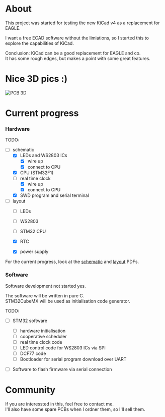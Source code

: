 # About
This project was started for testing the new KiCad v4
as a replacement for EAGLE.

I want a free ECAD software without the limiations, so
I started this to explore the capabilities of KiCad.

Conclusion: KiCad can be a good replacement for EAGLE and co.  
It has some rough edges, but makes a point with some
great features.

# Nice 3D pics :)
![PCB 3D](https://cdn.rawgit.com/janhieber/NiceClock/master/doc/PCB_3D.jpg)

# Current progress
### Hardware

TODO:  
- [ ] schematic
  - [x] LEDs and WS2803 ICs
    - [x] wire up
    - [x] connect to CPU
  - [x] CPU (STM32F1)
  - [ ] real time clock
    - [x] wire up
    - [x] connect to CPU
  - [x] SWD program and serial terminal
- [ ] layout
  - [ ] LEDs
  - [ ] WS2803
  - [ ] STM32 CPU
  - [x] RTC
  - [x] power supply
  

For the current progress, look at the
[schematic](https://raw.githubusercontent.com/janhieber/NiceClock/master/hardware/doc/schematic.pdf)
and
[layout](https://raw.githubusercontent.com/janhieber/NiceClock/master/hardware/doc/board.pdf) PDFs.

### Software
Software development not started yes.

The software will be written in pure C.  
STM32CubeMX will be used as initialisation code generator.

TODO:  
- [ ] STM32 software
  - [ ] hardware initialisation
  - [ ] cooperative scheduler
  - [ ] real time clock code
  - [ ] LED control code for WS2803 ICs via SPI
  - [ ] DCF77 code
  - [ ] Bootloader for serial program download over UART
- [ ] Software to flash firmware via serial connection


# Community
If you are interessted in this, feel free to contact me.  
I'll also have some spare PCBs when I ordner them, so I'll sell them.
